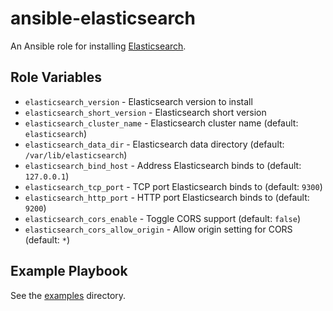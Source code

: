 # ansible-elasticsearch

An Ansible role for installing [Elasticsearch](https://www.elastic.co/products/elasticsearch).

## Role Variables

- `elasticsearch_version` - Elasticsearch version to install
- `elasticsearch_short_version` - Elasticsearch short version
- `elasticsearch_cluster_name` - Elasticsearch cluster name (default: `elasticsearch`)
- `elasticsearch_data_dir` - Elasticsearch data directory (default: `/var/lib/elasticsearch`)
- `elasticsearch_bind_host` - Address Elasticsearch binds to (default: `127.0.0.1`)
- `elasticsearch_tcp_port` - TCP port Elasticsearch binds to (default: `9300`)
- `elasticsearch_http_port` - HTTP port Elasticsearch binds to (default: `9200`)
- `elasticsearch_cors_enable` - Toggle CORS support (default: `false`)
- `elasticsearch_cors_allow_origin` - Allow origin setting for CORS (default: `*`)

## Example Playbook

See the [examples](./examples/) directory.
